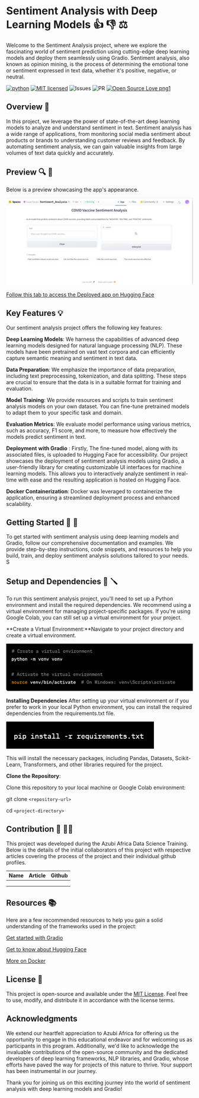 # Sentiment Analysis with Deep Learning Models 👍 👎 ⚖️

Welcome to the Sentiment Analysis project, where we explore the fascinating world of sentiment prediction using cutting-edge deep learning models and deploy them seamlessly using Gradio. Sentiment analysis, also known as opinion mining, is the process of determining the emotional tone or sentiment expressed in text data, whether it's positive, negative, or neutral.

[![python](https://img.shields.io/badge/Python-3776AB?style=for-the-badge&logo=python&logoColor=white)](https://img.shields.io/badge/Python-3776AB?style=for-the-badge&logo=python&logoColor=white)
[![MIT licensed](https://img.shields.io/badge/license-mit-blue?style=for-the-badge&logo=appveyor)](./LICENSE)
![Issues](https://img.shields.io/github/issues/PapiHack/wimlds-demo?style=for-the-badge&logo=appveyor)
![PR](https://img.shields.io/github/issues-pr/PapiHack/wimlds-demo?style=for-the-badge&logo=appveyor)
[![Open Source Love png1](https://badges.frapsoft.com/os/v1/open-source.png?v=103)](https://github.com/ellerbrock/open-source-badges/)

## Overview 🚀

In this project, we leverage the power of state-of-the-art deep learning models to analyze and understand sentiment in text. Sentiment analysis has a wide range of applications, from monitoring social media sentiment about products or brands to understanding customer reviews and feedback. By automating sentiment analysis, we can gain valuable insights from large volumes of text data quickly and accurately.

## Preview 🔍 🤖

Below is a preview showcasing the app's appearance.


![Prev](Screenshots/Preview3.png)



[Follow this tab to access the Deployed app on Hugging Face](https://huggingface.co/spaces/IsaacSarps/Sentiment_Analysis)



## Key Features 💡

Our sentiment analysis project offers the following key features:

**Deep Learning Models**: We harness the capabilities of advanced deep learning models designed for natural language processing (NLP). These models have been pretrained on vast text corpora and can efficiently capture semantic meaning and sentiment in text data.

**Data Preparation**: We emphasize the importance of data preparation, including text preprocessing, tokenization, and data splitting. These steps are crucial to ensure that the data is in a suitable format for training and evaluation.

**Model Training**: We provide resources and scripts to train sentiment analysis models on your own dataset. You can fine-tune pretrained models to adapt them to your specific task and domain.

**Evaluation Metrics**: We evaluate model performance using various metrics, such as accuracy, F1 score, and more, to measure how effectively the models predict sentiment in text.

**Deployment** **with Gradio** : Firstly, The fine-tuned model, along with its associated files, is uploaded to Hugging Face for accessibility. Our project showcases the deployment of sentiment analysis models using Gradio, a user-friendly library for creating customizable UI interfaces for machine learning models. This allows you to interactively analyze sentiment in real-time with ease  and the resulting application is hosted on Hugging Face.

**Docker Containerization**:
Docker was leveraged to containerize the application, ensuring a streamlined deployment process and enhanced scalability.

## Getting Started 🏁 🚀

To get started with sentiment analysis using deep learning models and Gradio, follow our comprehensive documentation and examples. We provide step-by-step instructions, code snippets, and resources to help you build, train, and deploy sentiment analysis solutions tailored to your needs.
S

## Setup and Dependencies  🔧 🪛

To run this sentiment analysis project, you'll need to set up a Python environment and install the required dependencies. We recommend using a virtual environment for managing project-specific packages. If you're using Google Colab, you can still set up a virtual environment for your project.

**Create a Virtual Environment:**Navigate to your project directory and create a virtual environment.

![venv](Screenshots/GradioSet4.png)

**Installing Dependencies**
After setting up your virtual environment or if you prefer to work in your local Python environment, you can install the required dependencies from the requirements.txt file.

![venv](Screenshots/GradioSet5.png)

This will install the necessary packages, including Pandas, Datasets, Scikit-Learn, Transformers, and other libraries required for the project.

**Clone the Repository**:

Clone this repository to your local machine or Google Colab environment:

git clone `<repository-url>`

cd `<project-directory>`

## Contribution 📖 🧑‍🎓

This project was developed during the Azubi Africa Data Science Training. Below is the details of the initial collaborators of this project with respective articles covering the process of the project and their individual github profiles.

| Name | Article | Github |
| ---- | ------- | ------ |
|      |         |        |
|      |         |        |
|      |         |        |

## Resources 📚

Here are a few recommended resources to help you gain a solid understanding of the frameworks used in the project:

[Get started with Gradio](https://gradio.app/getting_started/)

[Get to know about Hugging Face](https://huggingface.co/)

[More on Docker](https://www.docker.com/)

## License 📝

This project is open-source and available under the  [MIT License](LICENSE). Feel free to use, modify, and distribute it in accordance with the license terms.

## Acknowledgments

We extend our heartfelt appreciation to Azubi Africa for offering us the opportunity to engage in this educational endeavor and for welcoming us as participants in this program. Additionally, we'd like to acknowledge the invaluable contributions of the open-source community and the dedicated developers of deep learning frameworks, NLP libraries, and Gradio, whose efforts have paved the way for projects of this nature to thrive. Your support has been instrumental in our journey.

Thank you for joining us on this exciting journey into the world of sentiment analysis with deep learning models and Gradio!
